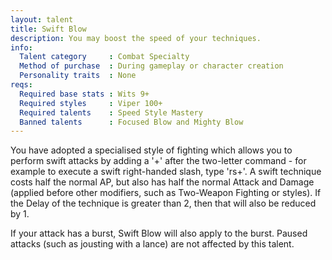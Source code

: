 ```yaml
---
layout: talent
title: Swift Blow
description: You may boost the speed of your techniques.
info:
  Talent category     : Combat Specialty
  Method of purchase  : During gameplay or character creation
  Personality traits  : None
reqs:
  Required base stats : Wits 9+
  Required styles     : Viper 100+
  Required talents    : Speed Style Mastery
  Banned talents      : Focused Blow and Mighty Blow
---
```


You have adopted a specialised style of fighting which allows you to perform swift attacks by adding a '+' after the two-letter command - for example to execute a swift right-handed slash, type 'rs+'. A swift technique costs half the normal AP, but also has half the normal Attack and Damage (applied before other modifiers, such as Two-Weapon Fighting or styles). If the Delay of the technique is greater than 2, then that will also be reduced by 1.

If your attack has a burst, Swift Blow will also apply to the burst. Paused attacks (such as jousting with a lance) are not affected by this talent.
